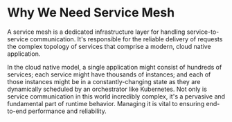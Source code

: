 # Why We Need Service Mesh

A service mesh is a dedicated infrastructure layer for handling
service-to-service communication. It's responsible for the reliable delivery of
requests the complex topology of services that comprise a modern, cloud native
application.

In the cloud native model, a single application might consist of hundreds of
services; each service might have thousands of instances; and each of those
instances might be in a constantly-changing state as they are dynamically
scheduled by an orchestrator like Kubernetes. Not only is service communication
in this world incredibly complex, it's a pervasive and fundamental part of
runtime behavior. Managing it is vital to ensuring end-to-end performance and
reliability.
